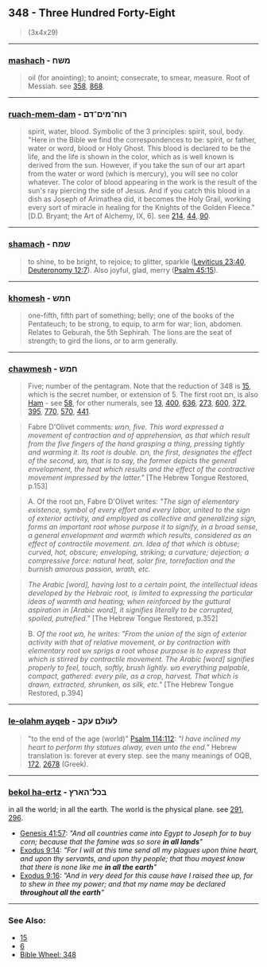 ## 348 - Three Hundred Forty-Eight
> (3x4x29)

---

### [mashach](/keys/MShCh) - משח
> oil (for anointing); to anoint; consecrate, to smear, measure. Root of Messiah. see [358](358), [868](868).

---

### [ruach-mem-dam](/keys/RVCh-MIM-DM) - רוח־מים־דם
> spirit, water, blood. Symbolic of the 3 principles: spirit, soul, body. "Here in the Bible we find the correspondences to be: spirit, or father, water or word, blood or Holy Ghost. This blood is declared to be the life, and the life is shown in the color, which as is well known is derived from the sun. However, if you take the sun of our art apart from the water or word (which is mercury), you will see no color whatever. The color of blood appearing in the work is the result of the sun's ray piercing the side of Jesus. And if you catch this blood in a dish as Joseph of Arimathea did, it becomes the Holy Grail, working every sort of miracle in healing for the Knights of the Golden Fleece." [D.D. Bryant; the Art of Alchemy, IX, 6]. see [214](214), [44](44), [90](90).

---

### [shamach](/keys/ShMCh) - שמח
> to shine, to be bright, to rejoice; to glitter, sparkle ([Leviticus 23:40](http://biblehub.com/leviticus/23-40.htm), [Deuteronomy 12:7](http://biblehub.com/deuteronomy/12-7.htm)). Also joyful, glad, merry ([Psalm 45:15](http://biblehub.com/psalms/45-15.htm)).

---

### [khomesh](/keys/ChMSh) - חמש
> one-fifth, fifth part of something; belly; one of the books of the Pentateuch; to be strong, to equip, to arm for war; lion, abdomen. Relates to Geburah, the 5th Sephirah. The lions are the seat of strength; to gird the lions, or to arm generally.

---

### [chawmesh](/keys/ChMSh) - חמש
> Five; number of the pentagram. Note that the reduction of 348 is [15](15), which is the secret number, or extension of 5. The first root חם, is also [Ham](/keys/ChM) - see [58](58), for other numerals, see [13](13), [400](400), [636](636), [273](273), [600](600), [372](372), [395](395), [770](770), [570](570), [441](441).

> Fabre D'Olivet comments: *חמש, five. This word expressed a movement of contraction and of apprehension, as that which result from the five fingers of the hand grasping a thing, pressing tightly and warming it. Its root is double. חם, the first, designates the effect of the second, מש, that is to say, the former depicts the general envelopment, the heat which results and the effect of the contractive movement impressed by the latter."* [The Hebrew Tongue Restored, p.153]

> A. Of the root חם, Fabre D'Olivet writes: *"The sign of elementary existence, symbol of every effort and every labor, united to the sign of exterior activity, and employed as collective and generalizing sign, forms an important root whose purpose it to signify, in a broad sense, a general envelopment and warmth which results, considered as an effect of contractile movement. חם. Idea of that which is obtuse; curved, hot, obscure; enveloping, striking; a curvature; dejection; a compressive force: natural heat, solar fire, torrefaction and the burnish amorous passion, wrath, etc.*

> *The Arabic [word], having lost to a certain point, the intellectual ideas developed by the Hebraic root, is limited to expressing the particular ideas of warmth and heating; when reinforced by the guttural aspiration in [Arabic word], it signifies literally to be corrupted, spoiled, putrefied."* [The Hebrew Tongue Restored, p.352]

> B. *Of the root מש, he writes: "From the union of the sign of exterior activity with that of relative movement, or by contraction with elementary root אש sprigs a root whose purpose is to express that which is stirred by contractile movement. The Arabic [word] signifies properly to feel, touch, softly, brush lightly. מש everything palpable, compact, gathered: every pile, as a crop, harvest. That which is drawn, extracted, shrunken, as silk, etc."* [The Hebrew Tongue Restored, p.394]

---

### [le-olahm ayqeb](/keys/LOVLM.OQB) - לעולם עקב
> "to the end of the age (world)" [Psalm 114:112](http://biblehub.com/psalms/114-112.htm): *"I have inclined my heart to perform thy statues alway, even unto the end."* Hebrew translation is: forever at every step. see the many meanings of OQB, [172](172), [2678](2678) (Greek).

---

### [bekol ha-ertz](/keys/BKL-HARTz) - בכל־הארץ
in all the world; in all the earth. The world is the physical plane. see [291](291), [296](296).

- [Genesis 41:57](https://biblehub.com/genesis/41-57.htm): *"And all countries came into Egypt to Joseph for to buy corn; because that the famine was so sore **in all lands**"*
- [Exodus 9:14](https://biblehub.com/exodus/9-14.htm): *"For I will at this time send all my plagues upon thine heart, and upon thy servants, and upon thy people; that thou mayest know that there is none like me **in all the earth**"*
- [Exodus 9:16](https://biblehub.com/exodus/9-16.htm): *"And in very deed for this cause have I raised thee up, for to shew in thee my power; and that my name may be declared **throughout all the earth**"*

---

### See Also:

- [15](15)
- [6](6)
- [Bible Wheel: 348](https://www.biblewheel.com//GR/GR_Database.php?SearchBy_Gematria=348)

